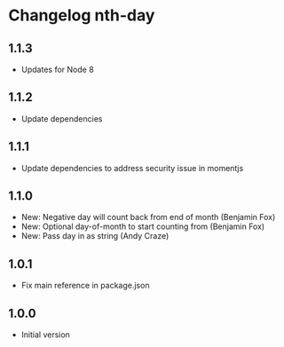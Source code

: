 # Changelog nth-day

## 1.1.3

* Updates for Node 8

## 1.1.2

* Update dependencies

## 1.1.1

* Update dependencies to address security issue in momentjs

## 1.1.0

* New: Negative day will count back from end of month (Benjamin Fox)
* New: Optional day-of-month to start counting from (Benjamin Fox)
* New: Pass day in as string (Andy Craze)

## 1.0.1

* Fix main reference in package.json

## 1.0.0

* Initial version
